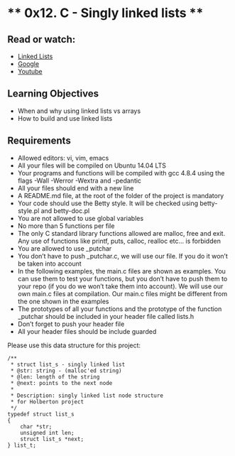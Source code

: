 # ** 0x12. C - Singly linked lists **

## Read or watch:

*  [Linked Lists](https://www.youtube.com/watch?v=udapt4FGY20&t=130s)
 * [Google](https://www.google.com/#q=linked+lists)
 * [Youtube](https://www.youtube.com/results?search_query=linked+lists)
  

## Learning Objectives

*    When and why using linked lists vs arrays
*    How to build and use linked lists

## Requirements

*    Allowed editors: vi, vim, emacs
*    All your files will be compiled on Ubuntu 14.04 LTS
*    Your programs and functions will be compiled with gcc 4.8.4 using the flags -Wall -Werror -Wextra and -pedantic
*    All your files should end with a new line
*    A README.md file, at the root of the folder of the project is mandatory
*    Your code should use the Betty style. It will be checked using betty-style.pl and betty-doc.pl
*    You are not allowed to use global variables
*    No more than 5 functions per file
*    The only C standard library functions allowed are malloc, free and exit. Any use of functions like printf, puts, calloc, realloc etc… is forbidden
*    You are allowed to use _putchar
*    You don’t have to push _putchar.c, we will use our file. If you do it won’t be taken into account
*    In the following examples, the main.c files are shown as examples. You can use them to test your functions, but you don’t have to push them to your repo (if you do we won’t take them into account). We will use our own main.c files at compilation. Our main.c files might be different from the one shown in the examples
*    The prototypes of all your functions and the prototype of the function _putchar should be included in your header file called lists.h
*    Don’t forget to push your header file
*    All your header files should be include guarded

Please use this data structure for this project:

```
/**
 * struct list_s - singly linked list
 * @str: string - (malloc'ed string)
 * @len: length of the string
 * @next: points to the next node
 *
 * Description: singly linked list node structure
 * for Holberton project
 */
typedef struct list_s
{
    char *str;
    unsigned int len;
    struct list_s *next;
} list_t;

```
